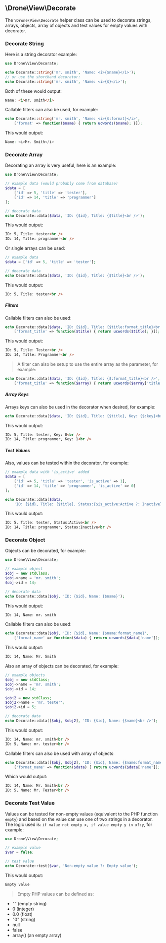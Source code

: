 ## \Drone\View\Decorate

The `\Drone\View\Decorate` helper class can be used to decorate strings, arrays, objects, array of objects and test values for empty values with decorator.

### Decorate String
Here is a string decorator example:
```php
use Drone\View\Decorate;

echo Decorate::string('mr. smith', 'Name: <i>{$name}</i>');
// or use the shorthand decorator:
echo Decorate::string('mr. smith', 'Name: <i>{$}</i>');
```
Both of these would output:
```html
Name: <i>mr. smith</i>
```
Callable filters can also be used, for example:
```php
echo Decorate::string('mr. smith', 'Name: <i>{$:format}</i>',
	['format' => function($name) { return ucwords($name); }]);
```
This would output:
```php
Name: <i>Mr. Smith</i>
```

### Decorate Array
Decorating an array is very useful, here is an example:
```php
use Drone\View\Decorate;

// example data (would probably come from database)
$data = [
	['id' => 5, 'title' => 'tester'],
	['id' => 14, 'title' => 'programmer']
];

// decorate data
echo Decorate::data($data, 'ID: {$id}, Title: {$title}<br />');
```
This would output:
```html
ID: 5, Title: tester<br />
ID: 14, Title: programmer<br />
```
Or single arrays can be used:
```php
// example data
$data = ['id' => 5, 'title' => 'tester'];

// decorate data
echo Decorate::data($data, 'ID: {$id}, Title: {$title}<br />');
```
This would output:
```html
ID: 5, Title: tester<br />
```


##### Filters
Callable filters can also be used:
```php
echo Decorate::data($data, 'ID: {$id}, Title: {$title:format_title}<br />',
	['format_title' => function($title) { return ucwords($title); }]);
```
This would output:
```html
ID: 5, Title: Tester<br />
ID: 14, Title: Programmer<br />
```
> A filter can also be setup to use the entire array as the parameter, for example:
```php
echo Decorate::data($data, 'ID: {$id}, Title: {$:format_title}<br />',
	['format_title' => function($array) { return ucwords($array['title']); }]);
```


##### Array Keys
Arrays keys can also be used in the decorator when desired, for example:
```php
echo Decorate::data($data, 'ID: {$id}, Title: {$title}, Key: {$:key}<br />');
```
This would output:
```html
ID: 5, Title: tester, Key: 0<br />
ID: 14, Title: programmer, Key: 1<br />
```


##### Test Values
Also, values can be tested within the decorator, for example:
```php
// example data with 'is_active' added
$data = [
	['id' => 5, 'title' => 'tester', 'is_active' => 1],
	['id' => 14, 'title' => 'programmer', 'is_active' => 0]
];

echo Decorate::data($data,
	'ID: {$id}, Title: {$title}, Status:{$is_active:Active ?: Inactive}<br />');
```
This would output:
```html
ID: 5, Title: tester, Status:Active<br />
ID: 14, Title: programmer, Status:Inactive<br />
```

### Decorate Object
Objects can be decorated, for example:
```php
use Drone\View\Decorate;

// example object
$obj = new stdClass;
$obj->name = 'mr. smith';
$obj->id = 14;

// decorate data
echo Decorate::data($obj, 'ID: {$id}, Name: {$name}');
```
This would output:
```html
ID: 14, Name: mr. smith
```
Callable filters can also be used:
```php
echo Decorate::data($obj, 'ID: {$id}, Name: {$name:format_name}',
	['format_name' => function($data) { return ucwords($data['name']); }]);
```
This would output:
```html
ID: 14, Name: Mr. Smith
```

Also an array of objects can be decorated, for example:
```php
// example objects
$obj = new stdClass;
$obj->name = 'mr. smith';
$obj->id = 14;

$obj2 = new stdClass;
$obj2->name = 'mr. tester';
$obj2->id = 5;

// decorate data
echo Decorate::data([$obj, $obj2], 'ID: {$id}, Name: {$name}<br />');
```
This would output:
```html
ID: 14, Name: mr. smith<br />
ID: 5, Name: mr. tester<br />
```
Callable filters can also be used with array of objects:
```php
echo Decorate::data([$obj, $obj2], 'ID: {$id}, Name: {$name:format_name}<br />',
	['format_name' => function($data) { return ucwords($data['name']); }]);
```
Which would output:
```html
ID: 14, Name: Mr. Smith<br />
ID: 5, Name: Mr. Tester<br />
```

### Decorate Test Value
Values can be tested for non-empty values (equivalent to the PHP function `empty`) and based on the value can use one of two strings in a decorator. The logic used is: `if value not empty x, if value empty y in x?:y`, for example:
```php
use Drone\View\Decorate;

// example value
$var = false;

// test value
echo Decorate::test($var, 'Non-empty value ?: Empty value');
```
This would output:
```html
Empty value
```
> Empty PHP values can be defined as:
- "" (empty string)
- 0 (integer)
- 0.0 (float)
- "0" (string)
- null
- false
- array() (an empty array)